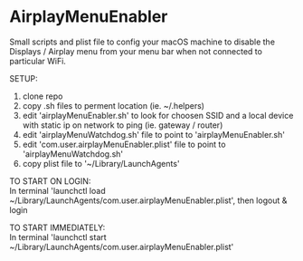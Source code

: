 # AirplayMenuEnabler
Small scripts and plist file to config your macOS machine to disable the Displays / Airplay menu from your menu bar when not connected to particular WiFi. 

SETUP:  
1. clone repo  
2. copy .sh files to perment location (ie. ~/.helpers)  
3. edit 'airplayMenuEnabler.sh' to look for choosen SSID and a local device with static ip on network to ping (ie. gateway / router)  
4. edit 'airplayMenuWatchdog.sh' file to point to 'airplayMenuEnabler.sh'  
5. edit 'com.user.airplayMenuEnabler.plist' file to point to 'airplayMenuWatchdog.sh'  
6. copy plist file to '~/Library/LaunchAgents'  
  
TO START ON LOGIN:  
In terminal 'launchctl load ~/Library/LaunchAgents/com.user.airplayMenuEnabler.plist', then logout & login  
  
TO START IMMEDIATELY:  
In terminal 'launchctl start ~/Library/LaunchAgents/com.user.airplayMenuEnabler.plist'  

